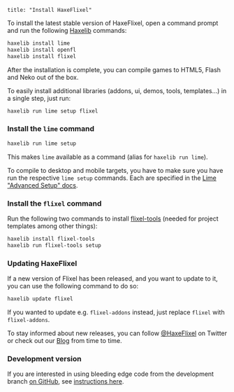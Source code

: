 ```
title: "Install HaxeFlixel"
```

To install the latest stable version of HaxeFlixel, open a command prompt and run the following [Haxelib](http://lib.haxe.org/) commands:

``` bash
haxelib install lime
haxelib install openfl
haxelib install flixel
```

After the installation is complete, you can compile games to HTML5, Flash and Neko out of the box.

To easily install additional libraries (addons, ui, demos, tools, templates...) in a single step, just run:

```bash
haxelib run lime setup flixel
```

### Install the `lime` command

```bash
haxelib run lime setup
```

This makes `lime` available as a command (alias for `haxelib run lime`).

To compile to desktop and mobile targets, you have to make sure you have run the respective `lime setup` 
commands. Each are specified in the 
[Lime "Advanced Setup" docs](https://lime.openfl.org/docs/advanced-setup/windows/).

### Install the `flixel` command

Run the following two commands to install [flixel-tools](http://haxeflixel.com/documentation/flixel-tools/) (needed for project templates among other things):

``` bash
haxelib install flixel-tools
haxelib run flixel-tools setup
```

### Updating HaxeFlixel

If a new version of Flixel has been released, and you want to update to it, you can use the following command to do so:

``` bash
haxelib update flixel
```

If you wanted to update e.g. `flixel-addons` instead, just replace `flixel` with `flixel-addons`.

To stay informed about new releases, you can follow [@HaxeFlixel](https://twitter.com/HaxeFlixel) on Twitter or check out our [Blog](http://haxeflixel.com/blog/) from time to time.

### Development version

If you are interested in using bleeding edge code from the development branch [on GitHub](https://github.com/HaxeFlixel/flixel), see [instructions here](/documentation/install-development-flixel).

